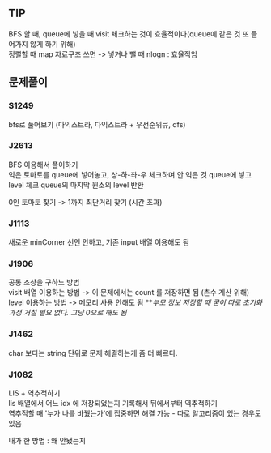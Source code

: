 ## TIP
BFS 할 때, queue에 넣을 때 visit 체크하는 것이 효율적이다(queue에 같은 것 또 들어가지 않게 하기 위해)<br>
정렬할 때 map 자료구조 쓰면 -> 넣거나 뺄 때 nlogn : 효율적임


## 문제풀이
### S1249
bfs로 풀어보기
(다익스트라, 다익스트라 + 우선순위큐, dfs)

### J2613
BFS 이용해서 풀이하기<br>
익은 토마토를 queue에 넣어놓고, 상-하-좌-우 체크하며 안 익은 것 queue에 넣고 level 체크
queue의 마지막 원소의 level 반환

0인 토마토 찾기 -> 1까지 최단거리 찾기 (시간 초과)

### J1113
새로운 minCorner 선언 안하고, 기존 input 배열 이용해도 됨

### J1906
공통 조상을 구하느 방법 <br>
visit 배열 이용하는 방법 -> 이 문제에서는 count 를 저장하면 됨 (촌수 계산 위해) <br>
level 이용하는 방법 -> 메모리 사용 안해도 됨
***부모 정보 저장할 때 굳이 따로 초기화 과정 거칠 필요 없다. 그냥 0으로 해도 됨*

### J1462
char 보다는 string 단위로 문제 해결하는게 좀 더 빠르다.

### J1082
LIS + 역추적하기<br>
lis 배열에서 어느 idx 에 저장되었는지 기록해서 뒤에서부터 역추적하기<br>
역추적할 때 '누가 나를 바꿨는가'에 집중하면 해결 가능 - 따로 알고리즘이 있는 경우도 있음<br>

내가 한 방법 : 왜 안됐는지 
